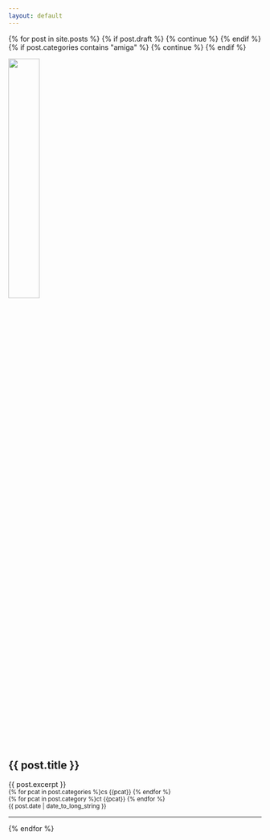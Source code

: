 ```yaml
---
layout: default
---
```



 {% for post in site.posts %}
  {% if post.draft %}
    {% continue %}
  {% endif %}
  {% if post.categories contains "amiga" %}
    {% continue %}
  {% endif %}
  <article >
    <div class="index_article" onclick="location.href='{{ post.url }}'">
      <img class="index_img" src="{{post.image}}" width="35%">
      <div class="index_excerpt" width="65%">
      <h2>{{ post.title }}</h2>
      {{ post.excerpt }}
      <br/> <small>{% for pcat in post.categories %}cs {{pcat}} {% endfor %} </small>
      <br/> <small>{% for pcat in post.category %}ct {{pcat}} {% endfor %} </small>
      <br/><small><time datetime="{{ post.date | date: "%Y-%m-%d" }}">{{ post.date | date_to_long_string }}</time></small>
      </div>
    </div>
    <hr>
  </article>
{% endfor %}
